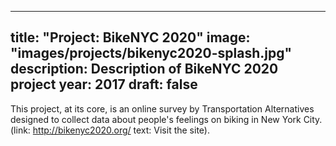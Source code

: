 ---
title: "Project: BikeNYC 2020"
image: "images/projects/bikenyc2020-splash.jpg"
description: Description of BikeNYC 2020 project
year: 2017
draft: false
----

This project, at its core, is an online survey by Transportation Alternatives designed to collect data about people's feelings on biking in New York City. (link: http://bikenyc2020.org/ text: Visit the site).
